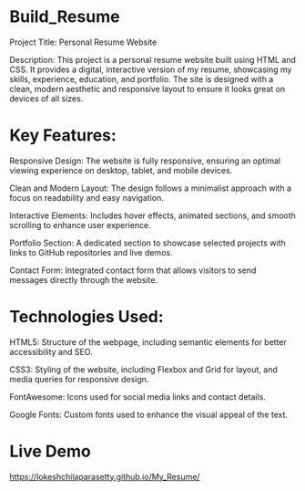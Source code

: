 # Build_Resume
Project Title: Personal Resume Website

Description: This project is a personal resume website built using HTML and CSS. It provides a digital, interactive version of my resume, showcasing my skills, experience, education, and portfolio. The site is designed with a clean, modern aesthetic and responsive layout to ensure it looks great on devices of all sizes.

# Key Features:

Responsive Design: The website is fully responsive, ensuring an optimal viewing experience on desktop, tablet, and mobile devices.

Clean and Modern Layout: The design follows a minimalist approach with a focus on readability and easy navigation.

Interactive Elements: Includes hover effects, animated sections, and smooth scrolling to enhance user experience.

Portfolio Section: A dedicated section to showcase selected projects with links to GitHub repositories and live demos.

Contact Form: Integrated contact form that allows visitors to send messages directly through the website.

# Technologies Used:

HTML5: Structure of the webpage, including semantic elements for better accessibility and SEO.

CSS3: Styling of the website, including Flexbox and Grid for layout, and media queries for responsive design.

FontAwesome: Icons used for social media links and contact details.

Google Fonts: Custom fonts used to enhance the visual appeal of the text.

# Live Demo
https://lokeshchilaparasetty.github.io/My_Resume/
